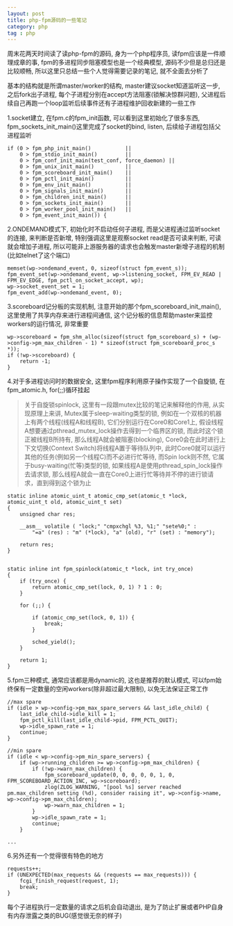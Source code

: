 ```yaml
---
layout: post
title: php-fpm源码的一些笔记
category: php
tag : php
--- 
```



周末花两天时间读了读php-fpm的源码, 身为一个php程序员, 读fpm应该是一件顺理成章的事, fpm的多进程同步阻塞模型也是一个经典模型, 源码不少但是总归还是比较顺畅, 所以这里只总结一些个人觉得需要记录的笔记, 就不全面去分析了    

基本的结构就是所谓master/worker的结构, master建议socket知道监听这一步, 之后fork出子进程, 每个子进程分别在accept方法阻塞(锁解决惊群问题), 父进程后续自己再跑一个loop监听后续事件还有子进程维护回收新建的一些工作  



1.socket建立, 在fpm.c的fpm_init函数, 可以看到这里初始化了很多东西, fpm_sockets_init_main()这里完成了socket的bind, listen, 后续给子进程包括父进程监听

```
if (0 > fpm_php_init_main()           ||
    0 > fpm_stdio_init_main()         ||
    0 > fpm_conf_init_main(test_conf, force_daemon) ||
    0 > fpm_unix_init_main()          ||
    0 > fpm_scoreboard_init_main()    ||
    0 > fpm_pctl_init_main()          ||
    0 > fpm_env_init_main()           ||
    0 > fpm_signals_init_main()       ||
    0 > fpm_children_init_main()      ||
    0 > fpm_sockets_init_main()       ||
    0 > fpm_worker_pool_init_main()   ||
    0 > fpm_event_init_main()) {

```

2.ONDEMAND模式下, 初始化时不启动任何子进程, 而是父进程通过监听socket的连接, 来判断是否新增, 特别强调这里是观察socket read是否可读来判断, 可读就会增加子进程, 所以可能非上游服务器的请求也会触发master新增子进程的机制(比如telnet了这个端口)

```
memset(wp->ondemand_event, 0, sizeof(struct fpm_event_s));
fpm_event_set(wp->ondemand_event, wp->listening_socket, FPM_EV_READ | FPM_EV_EDGE, fpm_pctl_on_socket_accept, wp);
wp->socket_event_set = 1;
fpm_event_add(wp->ondemand_event, 0);
```

3.scoreboard记分板的实现机制, 注意开始的那个fpm_scoreboard_init_main(), 这里使用了共享内存来进行进程间通信, 这个记分板的信息帮助master来监控workers的运行情况, 非常重要

```
wp->scoreboard = fpm_shm_alloc(sizeof(struct fpm_scoreboard_s) + (wp->config->pm_max_children - 1) * sizeof(struct fpm_scoreboard_proc_s *));
if (!wp->scoreboard) {
	return -1;
}
```

4.对于多进程访问时的数据安全, 这里fpm程序利用原子操作实现了一个自旋锁, 在fpm_atomic.h, for(;;)循环挂起

>关于自旋锁spinlock, 这里有一段跟mutex比较的笔记来解释他的作用, 从实现原理上来讲, Mutex属于sleep-waiting类型的锁, 例如在一个双核的机器上有两个线程(线程A和线程B), 它们分别运行在Core0和Core1上, 假设线程A想要通过pthread_mutex_lock操作去得到一个临界区的锁, 而此时这个锁正被线程B所持有, 那么线程A就会被阻塞(blocking), Core0会在此时进行上下文切换(Context Switch)将线程A置于等待队列中, 此时Core0就可以运行其他的任务(例如另一个线程C)而不必进行忙等待, 而Spin lock则不然, 它属于busy-waiting(忙等)类型的锁, 如果线程A是使用pthread_spin_lock操作去请求锁, 那么线程A就会一直在Core0上进行忙等待并不停的进行锁请求，直到得到这个锁为止


```
static inline atomic_uint_t atomic_cmp_set(atomic_t *lock, atomic_uint_t old, atomic_uint_t set)
{
	unsigned char res;

	__asm__ volatile ( "lock;" "cmpxchgl %3, %1;" "sete%0;" :
		"=a" (res) : "m" (*lock), "a" (old), "r" (set) : "memory");

	return res;
}


static inline int fpm_spinlock(atomic_t *lock, int try_once) 
{
	if (try_once) {
		return atomic_cmp_set(lock, 0, 1) ? 1 : 0;
	}

	for (;;) {

		if (atomic_cmp_set(lock, 0, 1)) {
			break;
		}

		sched_yield();
	}

	return 1;
}
```

5.fpm三种模式, 通常应该都是用dynamic的, 这也是推荐的默认模式, 可以fpm始终保有一定数量的空闲workers(除非超过最大限制), 以免无法保证正常工作  

```
//max spare
if (idle > wp->config->pm_max_spare_servers && last_idle_child) {
	last_idle_child->idle_kill = 1;
	fpm_pctl_kill(last_idle_child->pid, FPM_PCTL_QUIT);
	wp->idle_spawn_rate = 1;
	continue;
}

//min spare
if (idle < wp->config->pm_min_spare_servers) {
	if (wp->running_children >= wp->config->pm_max_children) {
		if (!wp->warn_max_children) {
			fpm_scoreboard_update(0, 0, 0, 0, 0, 1, 0, FPM_SCOREBOARD_ACTION_INC, wp->scoreboard);
			zlog(ZLOG_WARNING, "[pool %s] server reached pm.max_children setting (%d), consider raising it", wp->config->name, wp->config->pm_max_children);
			wp->warn_max_children = 1;
		}
		wp->idle_spawn_rate = 1;
		continue;
	}
	
...
```

6.另外还有一个觉得很有特色的地方  

```
requests++;
if (UNEXPECTED(max_requests && (requests == max_requests))) {
	fcgi_finish_request(request, 1);
	break;
}
```

每个子进程执行一定数量的请求之后机会自动退出, 是为了防止扩展或者PHP自身有内存泄露之类的BUG(感觉很无奈的样子)  


